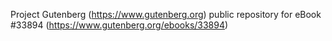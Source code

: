 Project Gutenberg (https://www.gutenberg.org) public repository for eBook #33894 (https://www.gutenberg.org/ebooks/33894)

